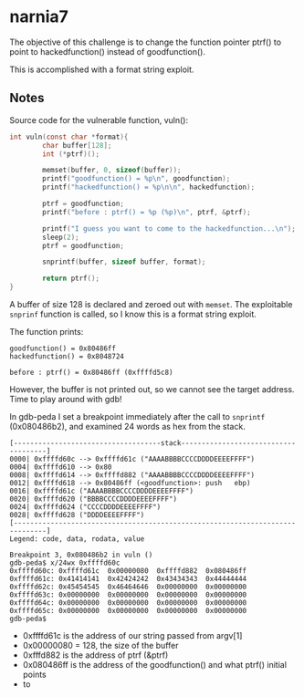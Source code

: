 # narnia7
The objective of this challenge is to change the function pointer ptrf() to
point to hackedfunction() instead of goodfunction().

This is accomplished with a format string exploit.

## Notes

Source code for the vulnerable function, vuln():
```*.c
int vuln(const char *format){
        char buffer[128];
        int (*ptrf)();

        memset(buffer, 0, sizeof(buffer));
        printf("goodfunction() = %p\n", goodfunction);
        printf("hackedfunction() = %p\n\n", hackedfunction);

        ptrf = goodfunction;
        printf("before : ptrf() = %p (%p)\n", ptrf, &ptrf);

        printf("I guess you want to come to the hackedfunction...\n");
        sleep(2);
        ptrf = goodfunction;

        snprintf(buffer, sizeof buffer, format);

        return ptrf();
}
```
A buffer of size 128 is declared and zeroed out with ```memset```. The
exploitable ```snprinf``` function is called, so I know this is a format string
exploit.

The function prints:
```
goodfunction() = 0x80486ff
hackedfunction() = 0x8048724

before : ptrf() = 0x80486ff (0xffffd5c8)
```


However, the buffer is not printed out, so we cannot see the target address.
Time to play around with gdb!


In gdb-peda I set a breakpoint immediately after the call to ```snprintf```
(0x080486b2), and examined 24 words as hex from the stack.

```
[------------------------------------stack-------------------------------------]
0000| 0xffffd60c --> 0xffffd61c ("AAAABBBBCCCCDDDDEEEEFFFF")
0004| 0xffffd610 --> 0x80
0008| 0xffffd614 --> 0xffffd882 ("AAAABBBBCCCCDDDDEEEEFFFF")
0012| 0xffffd618 --> 0x80486ff (<goodfunction>:	push   ebp)
0016| 0xffffd61c ("AAAABBBBCCCCDDDDEEEEFFFF")
0020| 0xffffd620 ("BBBBCCCCDDDDEEEEFFFF")
0024| 0xffffd624 ("CCCCDDDDEEEEFFFF")
0028| 0xffffd628 ("DDDDEEEEFFFF")
[------------------------------------------------------------------------------]
Legend: code, data, rodata, value

Breakpoint 3, 0x080486b2 in vuln ()
gdb-peda$ x/24wx 0xffffd60c
0xffffd60c:	0xffffd61c	0x00000080	0xffffd882	0x080486ff
0xffffd61c:	0x41414141	0x42424242	0x43434343	0x44444444
0xffffd62c:	0x45454545	0x46464646	0x00000000	0x00000000
0xffffd63c:	0x00000000	0x00000000	0x00000000	0x00000000
0xffffd64c:	0x00000000	0x00000000	0x00000000	0x00000000
0xffffd65c:	0x00000000	0x00000000	0x00000000	0x00000000
gdb-peda$
```

* 0xffffd61c is the address of our string passed from argv[1]
* 0x00000080 = 128, the size of the buffer
* 0xfffd882 is the address of ptrf (&ptrf)
* 0x080486ff is the address of the goodfunction() and what ptrf() initial points
* to

